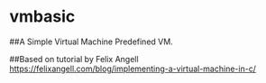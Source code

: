 # vmbasic
##A Simple Virtual Machine
Predefined VM.

##Based on tutorial by Felix Angell
https://felixangell.com/blog/implementing-a-virtual-machine-in-c/
